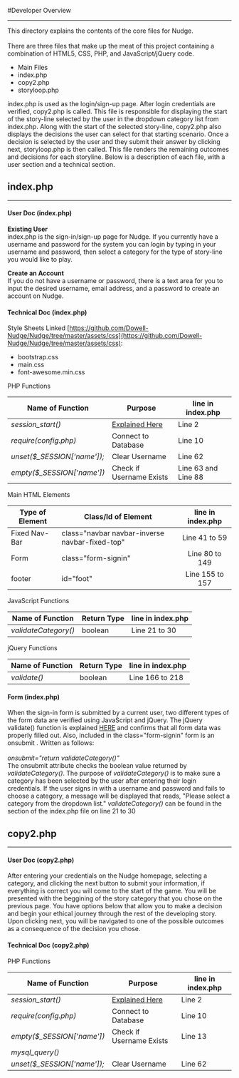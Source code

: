 #Developer Overview
***

This directory explains the contents of the core files for Nudge.      
<br> 
There are three files that make up the meat of this project containing a combination of HTML5, CSS, PHP, and JavaScript/jQuery code.           
* Main Files 
 * index.php    
 * copy2.php     
 * storyloop.php     

index.php is used as the login/sign-up page. After login credentials are verified, copy2.php is called. This file is responsible for displaying the start of the story-line selected by the user in the dropdown category list from index.php. Along with the start of the selected story-line, copy2.php also displays the decisions the user can select for that starting scenario. Once a decision is selected by the user and they submit their answer by clicking next, storyloop.php is then called. This file renders the remaining outcomes and decisions for each storyline. Below is a description of each file, with a user section and a technical section.      

## index.php  
***

#### User Doc (index.php)

**Existing User**    
index.php is the sign-in/sign-up page for Nudge. If you currently have a username and password for the system you can login by typing in your username and password, then select a category for the type of story-line you
would like to play.     

**Create an Account**              
If you do not have a username or password, there is a text area for you to input the desired username, email address, and a password to create an account on Nudge.  

#### Technical Doc (index.php)

Style Sheets Linked [https://github.com/Dowell-Nudge/Nudge/tree/master/assets/css](https://github.com/Dowell-Nudge/Nudge/tree/master/assets/css):          
* bootstrap.css
* main.css
* font-awesome.min.css    

PHP Functions    

| Name of Function     | Purpose     | line in index.php     | 
| -------------------- | --------------- | --------------------- |
| *session_start()*    | [Explained Here](http://php.net/manual/en/function.session-start.php) | Line 2    |
| *require(config.php)* | Connect to Database | Line 10           |
| *unset($_SESSION['name']);* | Clear Username | Line 62	  |
| *empty($_SESSION['name'])* | Check if Username Exists | Line 63 and Line 88 |

Main HTML Elements    

| Type of Element     | Class/Id of Element                            | line in index.php     | 
| ------------------- | ---------------------------------------------- |:---------------------:| 
| Fixed Nav-Bar       | class="navbar navbar-inverse navbar-fixed-top" | Line 41 to 59         |
| Form                | class="form-signin"                            | Line 80 to 149        |
| footer              | id="foot"                                      | Line 155 to 157       | 

JavaScript Functions   

| Name of Function     | Return Type     | line in index.php     | 
| -------------------- | --------------- | --------------------- |
| *validateCategory()* | boolean         | Line 21 to 30         | 


jQuery Functions    

| Name of Function     | Return Type     | line in index.php     | 
| -------------------- | --------------- | --------------------- | 
| *validate()*         | boolean         | Line 166 to 218       | 

#### Form (index.php) 

When the sign-in form is submitted by a current user, two different types of the form data are verified using JavaScript and jQuery.
The jQuery validate() function is explained [HERE](https://jqueryvalidation.org/validate) and confirms that all form data was properly filled out. 
Also, included in the class="form-signin" form is an onsubmit . Written as follows:      
<br>
*onsubmit="return validateCategory()"*
<br>
The onsubmit attribute checks the boolean value returned by *validateCategory()*. The purpose of *validateCategory()* is to make sure a category has been selected by the user after entering their login credentials. If the user signs in with a username and password and fails to choose a category, a message will be displayed that reads, "Please select a category from the dropdown list." *validateCategory()* can be found in the <head> section of the index.php file on line 21 to 30      

## copy2.php  
***

#### User Doc (copy2.php)

After entering your credentials on the Nudge homepage, selecting a category, and clicking the next button to submit your information, if everything is correct you will come to the start of the game. You will be presented with the beggining of the story category that you chose on the previous page. You have options below that allow you to make a decision and begin your ethical journey through the rest of the developing story. Upon clicking next, you will be navigated to one of the possible outcomes as a consequence of the decision you chose.
  
#### Technical Doc (copy2.php)

PHP Functions    

| Name of Function     | Purpose     | line in index.php     | 
| -------------------- | --------------------- | --------------------- |
| *session_start()*    | [Explained Here] | Line 2    |
| *require(config.php)* | Connect to Database | Line 10           |
| *empty($_SESSION['name'])* | Check if Username Exists | Line 13 |
| *mysql_query(<MySQL statement>)* | 
| *unset($_SESSION['name']);* | Clear Username | Line 62	  |

[Explained Here]: http://php.net/manual/en/function.session-start.php

 
